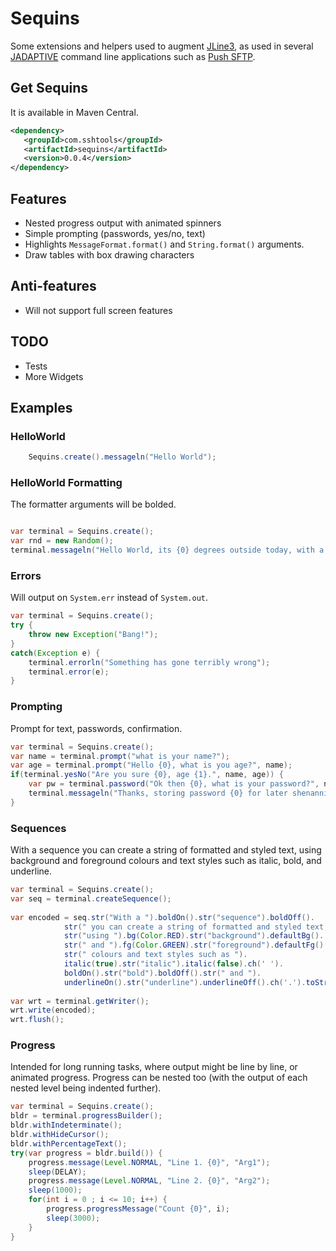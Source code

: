 # Sequins

Some extensions and helpers used to augment [JLine3](https://github.com/jline/jline3), as used in
several [JADAPTIVE](https://jadaptive.com) command line applications such as [Push SFTP](https://github.com/sshtools/push-sftp).

## Get Sequins

It is available in Maven Central. 

```xml
<dependency>
   <groupId>com.sshtools</groupId>
   <artifactId>sequins</artifactId>
   <version>0.0.4</version>
</dependency>
```

## Features

 * Nested progress output with animated spinners
 * Simple prompting (passwords, yes/no, text)
 * Highlights `MessageFormat.format()` and `String.format()` arguments.
 * Draw tables with box drawing characters

## Anti-features

 * Will not support full screen features

## TODO

 * Tests
 * More Widgets

## Examples

### HelloWorld

```java
	Sequins.create().messageln("Hello World");
```

### HelloWorld Formatting

The formatter arguments will be bolded.

```java

var terminal = Sequins.create();
var rnd = new Random();
terminal.messageln("Hello World, its {0} degrees outside today, with a {1}% chance of rain.", rnd.nextInt(-10, 50), rnd.nextInt(0, 100));
```

### Errors

Will output on `System.err` instead of `System.out`.

```java
var terminal = Sequins.create();
try {
	throw new Exception("Bang!");
}
catch(Exception e) {
	terminal.errorln("Something has gone terribly wrong");
	terminal.error(e);
}
```

### Prompting

Prompt for text, passwords, confirmation.

```java
var terminal = Sequins.create();
var name = terminal.prompt("what is your name?");
var age = terminal.prompt("Hello {0}, what is you age?", name);
if(terminal.yesNo("Are you sure {0}, age {1}.", name, age)) {
	var pw = terminal.password("Ok then {0}, what is your password?", name);
	terminal.messageln("Thanks, storing password {0} for later shenannigans", new String(pw));
}
```

### Sequences

With a sequence you can create a string of formatted and styled text, using background and foreground colours and text styles such as italic, bold, and underline.

```java
var terminal = Sequins.create();
var seq = terminal.createSequence();
		
var encoded = seq.str("With a ").boldOn().str("sequence").boldOff().
			str(" you can create a string of formatted and styled text, ").
			str("using ").bg(Color.RED).str("background").defaultBg().
			str(" and ").fg(Color.GREEN).str("foreground").defaultFg().
			str(" colours and text styles such as ").
			italic(true).str("italic").italic(false).ch(' ').
			boldOn().str("bold").boldOff().str(" and ").
			underlineOn().str("underline").underlineOff().ch('.').toString();
		
var wrt = terminal.getWriter();
wrt.write(encoded);
wrt.flush();
```

### Progress

Intended for long running tasks, where output might be line by line, or animated progress. Progress can be nested too (with the output of each nested level being indented further).

```java
var terminal = Sequins.create();
bldr = terminal.progressBuilder();
bldr.withIndeterminate();
bldr.withHideCursor();
bldr.withPercentageText();
try(var progress = bldr.build()) {
	progress.message(Level.NORMAL, "Line 1. {0}", "Arg1");
	sleep(DELAY);
	progress.message(Level.NORMAL, "Line 2. {0}", "Arg2");
	sleep(1000);
	for(int i = 0 ; i <= 10; i++) {
		progress.progressMessage("Count {0}", i);
		sleep(3000);
	}
}
```
